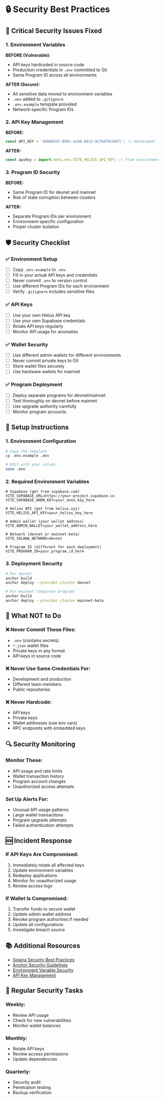 # 🔒 Security Best Practices

## 🚨 Critical Security Issues Fixed

### 1. Environment Variables
**BEFORE (Vulnerable):**
- API keys hardcoded in source code
- Production credentials in `.env` committed to Git
- Same Program ID across all environments

**AFTER (Secure):**
- All sensitive data moved to environment variables
- `.env` added to `.gitignore`
- `.env.example` template provided
- Network-specific Program IDs

### 2. API Key Management
**BEFORE:**
```javascript
const API_KEY = 'd260d547-850c-4cb6-8412-9c764f0c9df1'; // Hardcoded!
```

**AFTER:**
```javascript
const apiKey = import.meta.env.VITE_HELIUS_API_KEY; // From environment
```

### 3. Program ID Security
**BEFORE:**
- Same Program ID for devnet and mainnet
- Risk of state corruption between clusters

**AFTER:**
- Separate Program IDs per environment
- Environment-specific configuration
- Proper cluster isolation

## 🛡️ Security Checklist

### ✅ Environment Setup
- [ ] Copy `.env.example` to `.env`
- [ ] Fill in your actual API keys and credentials
- [ ] Never commit `.env` to version control
- [ ] Use different Program IDs for each environment
- [ ] Verify `.gitignore` includes sensitive files

### ✅ API Keys
- [ ] Use your own Helius API key
- [ ] Use your own Supabase credentials
- [ ] Rotate API keys regularly
- [ ] Monitor API usage for anomalies

### ✅ Wallet Security
- [ ] Use different admin wallets for different environments
- [ ] Never commit private keys to Git
- [ ] Store wallet files securely
- [ ] Use hardware wallets for mainnet

### ✅ Program Deployment
- [ ] Deploy separate programs for devnet/mainnet
- [ ] Test thoroughly on devnet before mainnet
- [ ] Use upgrade authority carefully
- [ ] Monitor program accounts

## 🔧 Setup Instructions

### 1. Environment Configuration
```bash
# Copy the template
cp .env.example .env

# Edit with your values
nano .env
```

### 2. Required Environment Variables
```env
# Supabase (get from supabase.com)
VITE_SUPABASE_URL=https://your-project.supabase.co
VITE_SUPABASE_ANON_KEY=your_anon_key_here

# Helius API (get from helius.xyz)
VITE_HELIUS_API_KEY=your_helius_key_here

# Admin wallet (your wallet address)
VITE_ADMIN_WALLET=your_wallet_address_here

# Network (devnet or mainnet-beta)
VITE_SOLANA_NETWORK=devnet

# Program ID (different for each deployment)
VITE_PROGRAM_ID=your_program_id_here
```

### 3. Deployment Security
```bash
# For devnet
anchor build
anchor deploy --provider.cluster devnet

# For mainnet (separate program)
anchor build
anchor deploy --provider.cluster mainnet-beta
```

## 🚫 What NOT to Do

### ❌ Never Commit These Files:
- `.env` (contains secrets)
- `*.json` wallet files
- Private keys in any format
- API keys in source code

### ❌ Never Use Same Credentials For:
- Development and production
- Different team members
- Public repositories

### ❌ Never Hardcode:
- API keys
- Private keys
- Wallet addresses (use env vars)
- RPC endpoints with embedded keys

## 🔍 Security Monitoring

### Monitor These:
- API usage and rate limits
- Wallet transaction history
- Program account changes
- Unauthorized access attempts

### Set Up Alerts For:
- Unusual API usage patterns
- Large wallet transactions
- Program upgrade attempts
- Failed authentication attempts

## 🆘 Incident Response

### If API Keys Are Compromised:
1. Immediately rotate all affected keys
2. Update environment variables
3. Redeploy applications
4. Monitor for unauthorized usage
5. Review access logs

### If Wallet Is Compromised:
1. Transfer funds to secure wallet
2. Update admin wallet address
3. Revoke program authorities if needed
4. Update all configurations
5. Investigate breach source

## 📚 Additional Resources

- [Solana Security Best Practices](https://docs.solana.com/developing/programming-model/security)
- [Anchor Security Guidelines](https://book.anchor-lang.com/anchor_in_depth/security.html)
- [Environment Variable Security](https://12factor.net/config)
- [API Key Management](https://owasp.org/www-community/vulnerabilities/Insecure_Storage_of_Sensitive_Information)

## 🔄 Regular Security Tasks

### Weekly:
- Review API usage
- Check for new vulnerabilities
- Monitor wallet balances

### Monthly:
- Rotate API keys
- Review access permissions
- Update dependencies

### Quarterly:
- Security audit
- Penetration testing
- Backup verification